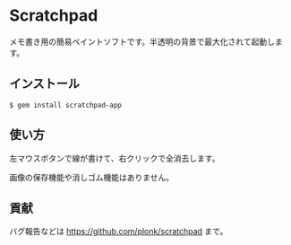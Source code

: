 # Scratchpad

メモ書き用の簡易ペイントソフトです。半透明の背景で最大化されて起動しま
す。

## インストール

    $ gem install scratchpad-app

## 使い方

左マウスボタンで線が書けて、右クリックで全消去します。

画像の保存機能や消しゴム機能はありません。

## 貢献

バグ報告などは https://github.com/plonk/scratchpad まで。

